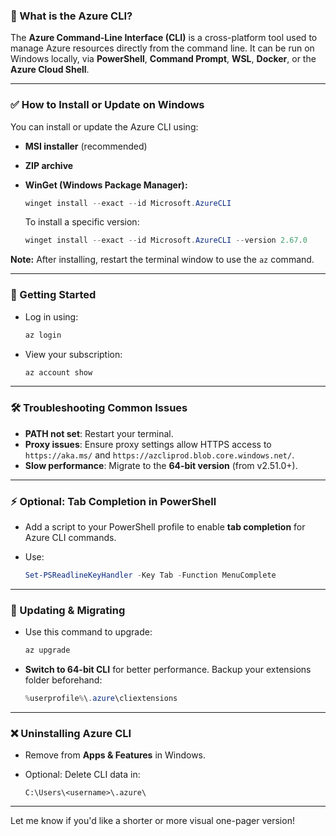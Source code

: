 ### 🔧 What is the Azure CLI?

The **Azure Command-Line Interface (CLI)** is a cross-platform tool used to manage Azure resources directly from the command line. It can be run on Windows locally, via **PowerShell**, **Command Prompt**, **WSL**, **Docker**, or the **Azure Cloud Shell**.

---

### ✅ How to Install or Update on Windows

You can install or update the Azure CLI using:

* **MSI installer** (recommended)
* **ZIP archive**
* **WinGet (Windows Package Manager):**

  ```powershell
  winget install --exact --id Microsoft.AzureCLI
  ```

  To install a specific version:

  ```powershell
  winget install --exact --id Microsoft.AzureCLI --version 2.67.0
  ```

**Note:** After installing, restart the terminal window to use the `az` command.

---

### 🔐 Getting Started

* Log in using:

  ```powershell
  az login
  ```
* View your subscription:

  ```powershell
  az account show
  ```

---

### 🛠 Troubleshooting Common Issues

* **PATH not set**: Restart your terminal.
* **Proxy issues**: Ensure proxy settings allow HTTPS access to `https://aka.ms/` and `https://azcliprod.blob.core.windows.net/`.
* **Slow performance**: Migrate to the **64-bit version** (from v2.51.0+).

---

### ⚡ Optional: Tab Completion in PowerShell

* Add a script to your PowerShell profile to enable **tab completion** for Azure CLI commands.
* Use:

  ```powershell
  Set-PSReadlineKeyHandler -Key Tab -Function MenuComplete
  ```

---

### 🔄 Updating & Migrating

* Use this command to upgrade:

  ```powershell
  az upgrade
  ```
* **Switch to 64-bit CLI** for better performance. Backup your extensions folder beforehand:

  ```powershell
  %userprofile%\.azure\cliextensions
  ```

---

### ❌ Uninstalling Azure CLI

* Remove from **Apps & Features** in Windows.
* Optional: Delete CLI data in:

  ```
  C:\Users\<username>\.azure\
  ```

---

Let me know if you'd like a shorter or more visual one-pager version!
